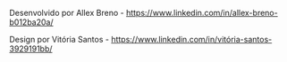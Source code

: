 Desenvolvido por Allex Breno - https://www.linkedin.com/in/allex-breno-b012ba20a/

Design por Vitória Santos - https://www.linkedin.com/in/vitória-santos-3929191bb/
